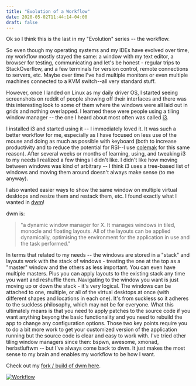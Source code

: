 ```yaml
---
title: "Evolution of a Workflow"
date: 2020-05-02T11:44:14-04:00
draft: false
---
```


Ok so I think this is the last in my "Evolution" series -- the workflow.

So even though my operating systems and my IDEs have evolved over time, my
workflow mostly stayed the same: a window with my text editor, a browser for
testing, communicating and let's be honest - regular trips to StackOverflow, 
and a few terminals for version control, remote connections to servers, etc. 
Maybe over time I've had multiple monitors or even multiple machines connected
to a KVM switch--all very standard stuff.

However, once I landed on Linux as my daily driver OS, I started seeing 
screenshots on reddit of people showing off their interfaces and there was this
interesting look to some of them where the windows were all laid out in grids
and nothing overlapped.  I learned these were people using a tiling window 
manager -- the one I heard about most often was called [i3](https://i3wm.org/).
  
I installed i3 and started using it -- I immediately loved it.  It was such
a better workflow for me, especially as I have focused on less use of the mouse
and doing as much as possible with keyboard (both to increase productivity and
to reduce the potential for RSI--I use [colemak](https://colemak.com/) for this
same reason). After several weeks or months of learning, using, and tweaking
i3 to my needs I realized a few things I didn't like.  I didn't like how moving
between windows was kind of arbitrary -- I think i3 uses a tree-based list of
windows and moving them around doesn't always make sense (to me anyway).

I also wanted easier ways to show the same window on multiple virtual desktops
and resize them and restack them, etc.  I found exactly what I wanted in 
[dwm](https://dwm.suckless.org/)!

dwm is:
> "a dynamic window manager for X. It manages windows in tiled, monocle and
> floating layouts. All of the layouts can be applied dynamically, optimising
> the environment for the application in use and the task performed."

In terms that related to my needs -- the windows are stored in a "stack" and
layouts work with the stack of windows - treating the one at the top as a
"master" window and the others as less important.  You can even have multiple
masters.  Plus you can apply layouts to the existing stack any time you want
and reshuffle them.  Navigating to the window you want is just moving up or
down the stack - it's very logical.  The windows can be attached to one,
multiple, or all of the virtual desktops at once (with different shapes and
locations in each one).  It's from suckless so it adheres to the suckless
philosophy, which may not be for everyone. What this ultimately means is that
you need to apply patches to the source code if you want anything beyong the
basic functionality and you need to rebuild the app to change any configuration
options.  Those two key points require you to do a bit more work to get your
customized version of the application running but the source code is clear
and easy to work with.  I've tried other tiling window managers since then:
bspwn, awesome, xmonad, herbstluftwm -- but I've always come back to dwm. It
just makes the most sense to my brain and enables my workflow to be how I want.

Check out my [fork / build of dwm here](https://github.com/chadkouse/dwm).

[![Workflow](/images/workflow_thumb.png)](/images/workflow.png)
